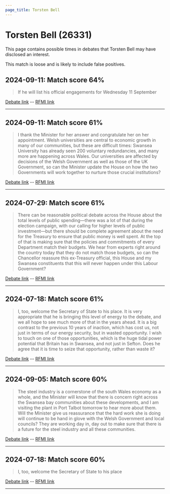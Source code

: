```yaml
---
page_title: Torsten Bell
---
```


# Torsten Bell  (26331)

This page contains possible times in debates that Torsten Bell may have disclosed an interest.

This match is loose and is likely to include false positives. 



## 2024-09-11: Match score 64%

>If he will list his official engagements for Wednesday 11 September

[Debate link](https://www.theyworkforyou.com/debates/?id=2024-09-11b.816.8)  --  [RFMI link](https://www.theyworkforyou.com/mp/26331/register)


---



## 2024-09-11: Match score 61%

>I thank the Minister for her answer and congratulate her on her appointment. Welsh universities are central to economic growth in many of our communities, but these are difficult times: Swansea University has already seen 200 voluntary redundancies, and many more are happening across Wales. Our universities are affected by decisions of the Welsh Government as well as those of the UK Government, so can the Minister update the House on how the two Governments will work together to nurture those crucial institutions?

[Debate link](https://www.theyworkforyou.com/debates/?id=2024-09-11b.814.2)  --  [RFMI link](https://www.theyworkforyou.com/mp/26331/register)


---



## 2024-07-29: Match score 61%

>There can be reasonable political debate across the House about the total levels of public spending—there was a lot of that during the election campaign, with our calling for higher levels of public investment—but there should be complete agreement about the need for the Treasury to ensure that public money is well spent. At the top of that is making sure that the policies and  commitments of every Department match their budgets. We hear from experts right around the country today that they do not match those budgets, so can the Chancellor reassure this ex-Treasury official, this House and my Swansea constituents that this will never happen under this Labour Government?

[Debate link](https://www.theyworkforyou.com/debates/?id=2024-07-29c.1055.6)  --  [RFMI link](https://www.theyworkforyou.com/mp/26331/register)


---



## 2024-07-18: Match score 61%

>I, too, welcome the Secretary of State to his place. It is very appropriate that he is bringing this level of energy to the debate, and we all hope to see much more of that in the years ahead. It is a big contrast to the previous 10 years of inaction, which has cost us, not just in terms of our energy security, but in wasted opportunity. I wish to touch on one of those opportunities, which is the huge tidal power potential that Britain has in Swansea, and not just in Sefton. Does he agree that it is time to seize that opportunity, rather than waste it?

[Debate link](https://www.theyworkforyou.com/debates/?id=2024-07-18f.203.3)  --  [RFMI link](https://www.theyworkforyou.com/mp/26331/register)


---



## 2024-09-05: Match score 60%

>The steel industry is a cornerstone of the south Wales economy as a whole, and the Minister will know that there is concern right across the Swansea bay communities about these developments, and I am visiting the plant in Port Talbot tomorrow to hear more about them. Will the Minister give us reassurance that the hard work she is doing will continue to be hand in glove with the Welsh Government  and local councils? They are working day in, day out to make sure that there is a future for the steel industry and all these communities.

[Debate link](https://www.theyworkforyou.com/debates/?id=2024-09-05b.427.4)  --  [RFMI link](https://www.theyworkforyou.com/mp/26331/register)


---



## 2024-07-18: Match score 60%

>I, too, welcome the Secretary of State to his place

[Debate link](https://www.theyworkforyou.com/debates/?id=2024-07-18f.203.3)  --  [RFMI link](https://www.theyworkforyou.com/mp/26331/register)


---

